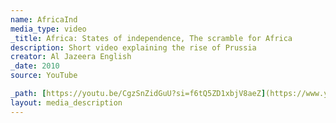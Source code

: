 ```yaml
---
name: AfricaInd
media_type: video
_title: Africa: States of independence, The scramble for Africa
description: Short video explaining the rise of Prussia
creator: Al Jazeera English
_date: 2010
source: YouTube

_path: [https://youtu.be/CgzSnZidGuU?si=f6tQ5ZD1xbjV8aeZ](https://www.youtube.com/embed/CgzSnZidGuU?si=X9UtLmNud29R0jRT)
layout: media_description
---
```

